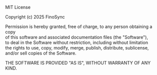 MIT License  

Copyright (c) 2025 FinoSync  

Permission is hereby granted, free of charge, to any person obtaining a copy  
of this software and associated documentation files (the "Software"),  
to deal in the Software without restriction, including without limitation  
the rights to use, copy, modify, merge, publish, distribute, sublicense,  
and/or sell copies of the Software.  

THE SOFTWARE IS PROVIDED "AS IS", WITHOUT WARRANTY OF ANY KIND.
